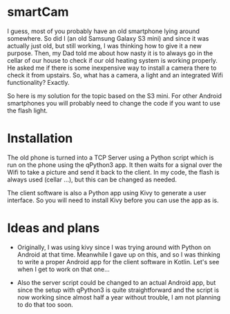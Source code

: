 # smartCam

I guess, most of you probably have an old smartphone lying around somewhere. So did I (an old Samsung Galaxy S3 mini) and since it was actually just old, but still working, I was thinking how to give it a new purpose. Then, my Dad told me about how nasty it is to always go in the cellar of our house to check if our old heating system is working properly. He asked me if there is some inexpensive way to install a camera there to check it from upstairs. So, what has a camera, a light and an integrated Wifi functionality? Exactly. 

So here is my solution for the topic based on the S3 mini. For other Android smartphones you will probably need to change the code if you want to use the flash light. 

# Installation

The old phone is turned into a TCP Server using a Python script which is run on the phone using the qPython3 app. It then waits for a signal over the Wifi to take a picture and send it back to the client. In my code, the flash is always used (cellar ...), but this can be changed as needed.

The client software is also a Python app using Kivy to generate a user interface. So you will need to install Kivy before you can use the app as is. 

# Ideas and plans

- Originally, I was using kivy since I was trying around with Python on Android at that time. Meanwhile I gave up on this, and so I was thinking to write a proper Android app for the client software in Kotlin. Let's see when I get to work on that one...

- Also the server script could be changed to an actual Android app, but since the setup with qPython3 is quite straightforward and the script is now working since almost half a year without trouble, I am not planning to do that too soon.
